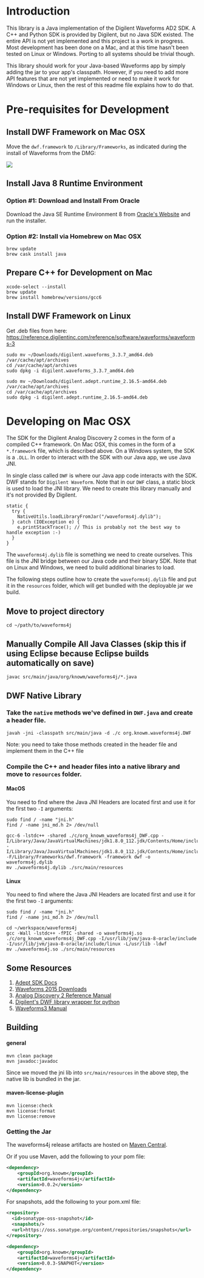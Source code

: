 # Introduction

This library is a Java implementation of the Digilent Waveforms AD2 SDK. A C++ and Python SDK is provided by Digilent, but no Java SDK existed. The entire API is not yet implemented and this project is a work in progress. Most development has been done on a Mac, and at this time hasn't been tested on Linux or Windows. Porting to all systems should be trivial though.  

This library should work for your Java-based Waveforms app by simply adding the jar to your app's classpath. However, if you need to add more API features that are not yet implemented or need to make it work for Windows or Linux, then the rest of this readme file explains how to do that.

# Pre-requisites for Development

## Install DWF Framework on Mac OSX

Move the `dwf.framework` to `/Library/Frameworks`, as indicated during the install of Waveforms from the DMG:

![](AD2_SDK/_img/Framework.png)

## Install Java 8 Runtime Environment

### Option #1: Download and Install From Oracle

Download the Java SE Runtime Environment 8 from [Oracle's Website](http://www.oracle.com/technetwork/java/javase/downloads/jre8-downloads-2133155.html) and run the installer.

### Option #2: Install via Homebrew on Mac OSX
 
    brew update
    brew cask install java

## Prepare C++ for Development on Mac

    xcode-select --install
    brew update
    brew install homebrew/versions/gcc6

## Install DWF Framework on Linux

Get .deb files from here: <https://reference.digilentinc.com/reference/software/waveforms/waveforms-3>

    sudo mv ~/Downloads/digilent.waveforms_3.3.7_amd64.deb /var/cache/apt/archives
    cd /var/cache/apt/archives
    sudo dpkg -i digilent.waveforms_3.3.7_amd64.deb
    
    sudo mv ~/Downloads/digilent.adept.runtime_2.16.5-amd64.deb /var/cache/apt/archives
    cd /var/cache/apt/archives
    sudo dpkg -i digilent.adept.runtime_2.16.5-amd64.deb

# Developing on Mac OSX

The SDK for the Digilent Analog Discovery 2 comes in the form of a compiled C++ framework. On Mac OSX, this comes in the form of a `*.framework` file, which is described above. On a Windows system, the SDK is a `.DLL`. In order to interact with the SDK with our Java app, we use Java JNI.

In single class called `DWF` is where our Java app code interacts with the SDK. DWF stands for `Digilent Waveform`. Note that in our `DWF` class, a static block is used to load the JNI library. We need to create this library manually and it's not provided By Digilent.

    static {
      try {
        NativeUtils.loadLibraryFromJar("/waveforms4j.dylib");
      } catch (IOException e) {
        e.printStackTrace(); // This is probably not the best way to handle exception :-)
      }
    }
    
The `waveforms4j.dylib` file is something we need to create ourselves. This file is the JNI bridge between our Java code and their binary SDK. Note that on Linux and Windows, we need to build additional binaries to load.

The following steps outline how to create the `waveforms4j.dylib` file and put it in the `resources` folder, which will get bundled with the deployable jar we build.

## Move to project directory
    
    cd ~/path/to/waveforms4j

## Manually Compile All Java Classes (skip this if using Eclipse because Eclipse builds automatically on save)

    javac src/main/java/org/knowm/waveforms4j/*.java

## DWF Native Library

### Take the `native` methods we've defined in `DWF.java` and create a header file.

    javah -jni -classpath src/main/java -d ./c org.knowm.waveforms4j.DWF
    
Note: you need to take those methods created in the header file and implement them in the C++ file

### Compile the C++ and header files into a native library and move to `resources` folder.

#### MacOS

You need to find where the Java JNI Headers are located first and use it for the first two `-I` arguments:

    sudo find / -name "jni.h"
    find / -name jni_md.h 2> /dev/null

    gcc-6 -lstdc++ -shared ./c/org_knowm_waveforms4j_DWF.cpp -I/Library/Java/JavaVirtualMachines/jdk1.8.0_112.jdk/Contents/Home/include -I/Library/Java/JavaVirtualMachines/jdk1.8.0_112.jdk/Contents/Home/include/darwin -F/Library/Frameworks/dwf.framework -framework dwf -o waveforms4j.dylib
    mv ./waveforms4j.dylib ./src/main/resources

#### Linux

You need to find where the Java JNI Headers are located first and use it for the first two `-I` arguments:

    sudo find / -name "jni.h"
    find / -name jni_md.h 2> /dev/null

	cd ~/workspace/waveforms4j
    gcc -Wall -lstdc++ -fPIC -shared -o waveforms4j.so ./c/org_knowm_waveforms4j_DWF.cpp -I/usr/lib/jvm/java-8-oracle/include -I/usr/lib/jvm/java-8-oracle/include/linux -L/usr/lib -ldwf
    mv ./waveforms4j.so ./src/main/resources
    
## Some Resources

1. [Adept SDK Docs](https://reference.digilentinc.com/reference/software/adept/start?redirect=1id=digilent_adept_2#software_downloads)
1. [Waveforms 2015 Downloads](https://reference.digilentinc.com//reference/software/waveforms/waveforms-3/start?redirect=1id=waveforms3)
1. [Analog Discovery 2 Reference Manual](https://reference.digilentinc.com/analog_discovery_2/refmanual)
1. [Digilent's DWF library wrapper for python](https://github.com/amuramatsu/dwf)
1. [Waveforms3 Manual](https://reference.digilentinc.com/waveforms3/refmanual)

## Building

#### general

    mvn clean package  
    mvn javadoc:javadoc  
    
Since we moved the jni lib into `src/main/resources` in the above step, the native lib is bundled in the jar.

#### maven-license-plugin

    mvn license:check
    mvn license:format
    mvn license:remove
    
### Getting the Jar

The waveforms4j release artifacts are hosted on [Maven Central](https://search.maven.org/#search%7Cga%7C1%7Cg%3A%22org.knowm.waveforms4j%22).

Or if you use Maven, add the following to your pom file:

```xml
<dependency>
    <groupId>org.knowm</groupId>
    <artifactId>waveforms4j</artifactId>
    <version>0.0.2</version>
</dependency>
```
For snapshots, add the following to your pom.xml file:
```xml
<repository>
  <id>sonatype-oss-snapshot</id>
  <snapshots/>
  <url>https://oss.sonatype.org/content/repositories/snapshots</url>
</repository>

<dependency>
    <groupId>org.knowm</groupId>
    <artifactId>waveforms4j</artifactId>
    <version>0.0.3-SNAPHOT</version>
</dependency>
```